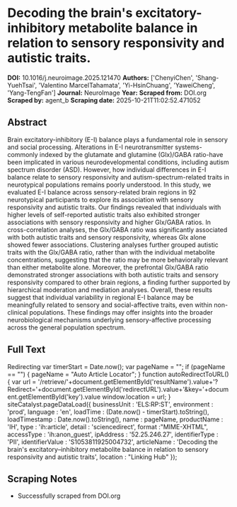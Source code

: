 # Decoding the brain's excitatory-inhibitory metabolite balance in relation to sensory responsivity and autistic traits.

**DOI:** 10.1016/j.neuroimage.2025.121470
**Authors:** ['ChenyiChen', 'Shang-YuehTsai', 'Valentino MarcelTahamata', 'Yi-HsinChuang', 'YaweiCheng', 'Yang-TengFan']
**Journal:** NeuroImage
**Year:** 
**Scraped from:** DOI.org
**Scraped by:** agent_b
**Scraping date:** 2025-10-21T11:02:52.471052

## Abstract

Brain excitatory-inhibitory (E-I) balance plays a fundamental role in sensory and social processing. Alterations in E-I neurotransmitter systems-commonly indexed by the glutamate and glutamine (Glx)/GABA ratio-have been implicated in various neurodevelopmental conditions, including autism spectrum disorder (ASD). However, how individual differences in E-I balance relate to sensory responsivity and autism-spectrum-related traits in neurotypical populations remains poorly understood. In this study, we evaluated E-I balance across sensory-related brain regions in 92 neurotypical participants to explore its association with sensory responsivity and autistic traits. Our findings revealed that individuals with higher levels of self-reported autistic traits also exhibited stronger associations with sensory responsivity and higher Glx/GABA ratios. In cross-correlation analyses, the Glx/GABA ratio was significantly associated with both autistic traits and sensory responsivity, whereas Glx alone showed fewer associations. Clustering analyses further grouped autistic traits with the Glx/GABA ratio, rather than with the individual metabolite concentrations, suggesting that the ratio may be more behaviorally relevant than either metabolite alone. Moreover, the prefrontal Glx/GABA ratio demonstrated stronger associations with both autistic traits and sensory responsivity compared to other brain regions, a finding further supported by hierarchical moderation and mediation analyses. Overall, these results suggest that individual variability in regional E-I balance may be meaningfully related to sensory and social-affective traits, even within non-clinical populations. These findings may offer insights into the broader neurobiological mechanisms underlying sensory-affective processing across the general population spectrum.

## Full Text

Redirecting var timerStart = Date.now(); var pageName = ""; if (pageName == "") { pageName = "Auto Article Locator"; } function autoRedirectToURL() { var url = '/retrieve/'+document.getElementById('resultName').value+'?Redirect='+document.getElementById('redirectURL').value+'&key='+document.getElementById('key').value window.location = url; } siteCatalyst.pageDataLoad({ businessUnit : 'ELS:RP:ST', environment : 'prod', language : 'en', loadTime : (Date.now() - timerStart).toString(), loadTimestamp : Date.now().toString(), name : pageName, productName : 'IH', type : 'ih:article', detail : 'sciencedirect', format :"MIME-XHTML", accessType : 'ih:anon_guest', ipAddress : '52.25.246.27', identifierType : 'PII', identifierValue : 'S1053811925004732', articleName : 'Decoding the brain\'s excitatory&ndash;inhibitory metabolite balance in relation to sensory responsivity and autistic traits', location : "Linking Hub" });

## Scraping Notes

- Successfully scraped from DOI.org
